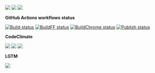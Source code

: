 ![](https://img.shields.io/github/package-json/v/kaskadi/kaskadi-element)
![](https://img.shields.io/badge/code--style-standard-blue)
![](https://img.shields.io/github/license/kaskadi/kaskadi-element?color=blue)

<!-- [![](https://img.shields.io/badge/live-example-orange)](https://cdn.klimapartner.net/modules/%40kaskadi/kaskadi-element/example/index.html) -->

**GitHub Actions workflows status**

[![Build status](https://img.shields.io/github/workflow/status/kaskadi/kaskadi-element/build?label=build&logo=mocha)](https://github.com/kaskadi/kaskadi-element/actions?query=workflow%3Abuild)
[![BuildFF status](https://img.shields.io/github/workflow/status/kaskadi/kaskadi-element/build-on-firefox?label=firefox&logo=Mozilla%20Firefox&logoColor=white)](https://github.com/kaskadi/kaskadi-element/actions?query=workflow%3Abuild)
[![BuildChrome status](https://img.shields.io/github/workflow/status/kaskadi/kaskadi-element/build-on-chrome?label=chrome&logo=Google%20Chrome&logoColor=white)](https://github.com/kaskadi/kaskadi-element/actions?query=workflow%3Abuild)
[![Publish status](https://img.shields.io/github/workflow/status/kaskadi/kaskadi-element/publish?label=publish&logo=Amazon%20AWS)](https://github.com/kaskadi/kaskadi-element/actions?query=workflow%3Abuild)

**CodeClimate**

[![](https://img.shields.io/codeclimate/maintainability/kaskadi/kaskadi-element?label=maintainability&logo=Code%20Climate)](https://codeclimate.com/github/kaskadi/kaskadi-element)
[![](https://img.shields.io/codeclimate/tech-debt/kaskadi/kaskadi-element?label=technical%20debt&logo=Code%20Climate)](https://codeclimate.com/github/kaskadi/kaskadi-element)
[![](https://img.shields.io/codeclimate/coverage/kaskadi/kaskadi-element?label=test%20coverage&logo=Code%20Climate)](https://codeclimate.com/github/kaskadi/kaskadi-element)

**LGTM**

[![](https://img.shields.io/lgtm/grade/javascript/github/kaskadi/kaskadi-element?label=code%20quality&logo=lgtm)](https://lgtm.com/projects/g/kaskadi/kaskadi-element/?mode=list)
